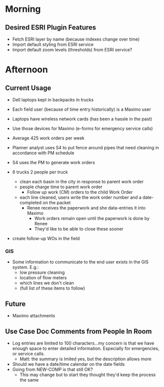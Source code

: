 
# Morning

## Desired ESRI Plugin Features

- Fetch ESRI layer by name (because indexes change over time)
- Import default styling from ESRI service
- Import default zoom levels (thresholds) from ESRI service?

# Afternoon

## Current Usage

- Dell laptops kept in backpacks in trucks
- Each field user (because of time entry historically) is a Maximo user
- Laptops have wireless network cards (has been a hassle in the past)
- Use those devices for Maximo (e-forms for emergency service calls)
- Average 425 work orders per week

- Planner analyst uses S4 to put fence around pipes that need cleaning in accordance with PM schedule

- S4 uses the PM to generate work orders

- 6 trucks 2 people per truck
  - clean each basin in the city in response to parent work order
  - people charge time to parent work order
    - Follow up work (CM) orders to the child Work Order
  - each line cleaned, users write the work order number and a date-completed on the packet
    - Renee receives the paperwork and she data-entries it into Maximo
      - Work orders remain open until the paperwork is done by Renee
      - They'd like to be able to close these sooner
- create follow-up WOs in the field

### GIS

- Some information to communicate to the end user exists in the GIS system. E.g.:
  - low pressure cleaning
  - location of flow meters
  - which lines we don't clean
  - (full list of these items to follow)

## Future

- Maximo attachments

## Use Case Doc Comments from People In Room

- Log entries are limited to 100 characters...my concern is that we have enough space to enter detailed information. Especially for emergencies, or service calls.
  - Matt: the summary is lmited yes, but the description allows more
- Should we have a date/time calendar on the date fields
- Going from NEW-COMP is that still OK?
  - This may change but to start they thought they'd keep the process the same
